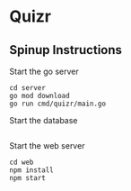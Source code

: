 # Quizr

## Spinup Instructions

Start the go server
```
cd server
go mod download
go run cmd/quizr/main.go
```

Start the database
```

```


Start the web server 
```
cd web
npm install
npm start
```
